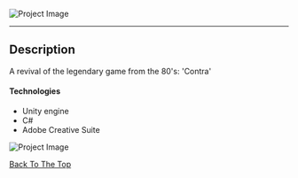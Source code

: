 ![Project Image](https://i.ytimg.com/vi/k7vcUei5u2E/maxresdefault.jpg)

---

## Description

A revival of the legendary game from the 80's: 'Contra'

#### Technologies

- Unity engine
- C#
- Adobe Creative Suite

![Project Image](https://retroachievements.org/Images/035409.png)

[Back To The Top](#read-me-template)
